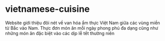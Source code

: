 # vietnamese-cuisine
Website giới thiệu đôi nét về van hóa ẩm thực Việt Nam giữa các vùng miền từ Bắc vào Nam. Thực đơn món ăn mỗi ngày phong phú đa dạng cũng như những món ăn đặc biệt vào các dịp lễ tết thường niên
